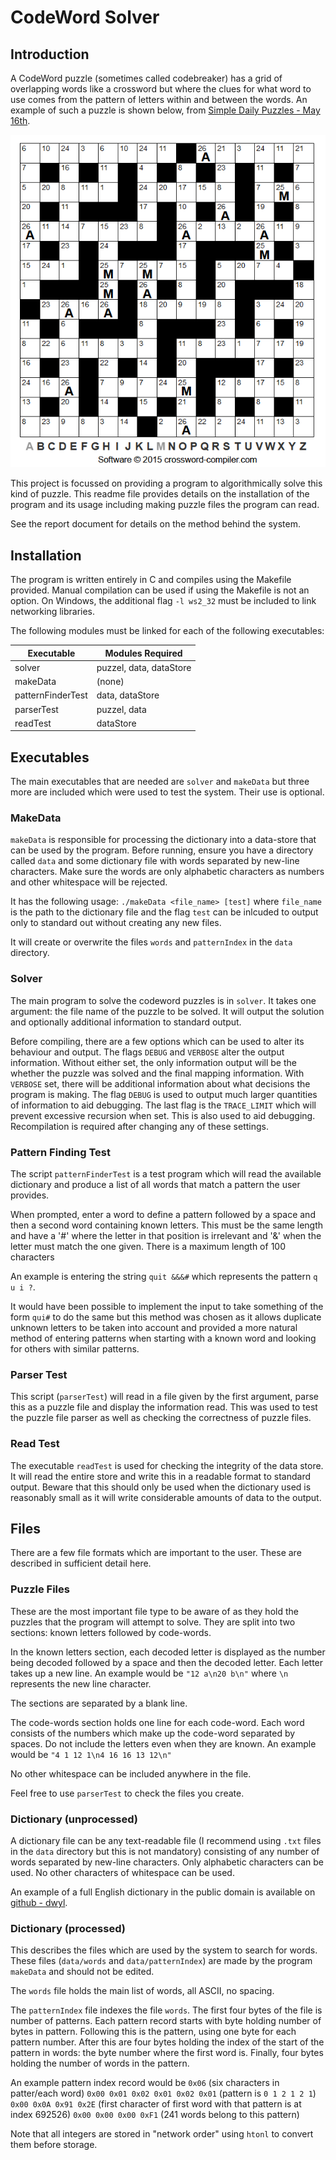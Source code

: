 # CodeWord Solver

## Introduction

A CodeWord puzzle (sometimes called codebreaker) has a grid of overlapping words like a crossword but where the clues for what word to use comes from the pattern of letters within and between the words. An example of such a puzzle is shown below, from [Simple Daily Puzzles - May 16th](https://simplydailypuzzles.com/daily-codeword/).

![Example of a typical codeword puzzle](sample.PNG)

This project is focussed on providing a program to algorithmically solve this kind of puzzle. This readme file provides details on the installation of the program and its usage including making puzzle files the program can read.

See the report document for details on the method behind the system.

## Installation

The program is written entirely in C and compiles using the Makefile provided.
Manual compilation can be used if using the Makefile is not an option. On Windows, the
additional flag `-l ws2_32` must be included to link networking libraries.

The following modules must be linked for each of the following executables:

| Executable | Modules Required |
| --- | --- |
| solver | puzzel, data, dataStore |
| makeData | (none) |
| patternFinderTest | data, dataStore |
| parserTest | puzzel, data |
| readTest | dataStore |

## Executables

The main executables that are needed are `solver` and `makeData` but three more are included which were used to test the system. Their use is optional.

### MakeData

`makeData` is responsible for processing the dictionary into a data-store that can be used by the program. Before running, ensure you have a directory called `data` and some dictionary file with words separated by new-line characters. Make sure the words are only alphabetic characters as numbers and other whitespace will be rejected.

It has the following usage: `./makeData <file_name> [test]` where `file_name` is the path to the dictionary file and the flag `test` can be inlcuded to output only to standard out without creating any new files.

It will create or overwrite the files `words` and `patternIndex` in the `data` directory.

### Solver

The main program to solve the codeword puzzles is in `solver`. It takes one argument: the file name of the puzzle to be solved. It will output the solution and optionally additional information to standard output.

Before compiling, there are a few options which can be used to alter its behaviour and output. The flags `DEBUG` and `VERBOSE` alter the output information. Without either set, the only information output will be the whether the puzzle was solved and the final mapping information. With `VERBOSE` set, there will be additional information about what decisions the program is making. The flag `DEBUG` is used to output much larger quantities of information to aid debugging. The last flag is the `TRACE_LIMIT` which will prevent excessive recursion when set. This is also used to aid debugging. Recompilation is required after changing any of these settings.

### Pattern Finding Test

The script `patternFinderTest` is a test program which will read the available dictionary and produce a list of all words that match a pattern the user provides.

When prompted, enter a word to define a pattern followed by a space and then a second word containing known letters. This must be the same length and have a '#' where the letter in that position is irrelevant and '&' when the letter must match the one given. There is a maximum length of 100 characters

An example is entering the string `quit &&&#` which represents the pattern `q u i ?`.

It would have been possible to implement the input to take something of the form `qui#` to do the same but this method was chosen as it allows duplicate unknown letters to be taken into account and provided a more natural method of entering patterns when starting with a known word and looking for others with similar patterns.

### Parser Test

This script (`parserTest`) will read in a file given by the first argument, parse this as a puzzle file and display the information read. This was used to test the puzzle file parser as well as checking the correctness of puzzle files.

### Read Test

The executable `readTest` is used for checking the integrity of the data store. It will read the entire store and write this in a readable format to standard output. Beware that this should only be used when the dictionary used is reasonably small as it will write considerable amounts of data to the output.

## Files

There are a few file formats which are important to the user. These are described in sufficient detail here.

### Puzzle Files

These are the most important file type to be aware of as they hold the puzzles that the program will attempt to solve. They are split into two sections: known letters followed by code-words.

In the known letters section, each decoded letter is displayed as the number being decoded followed by a space and then the decoded letter. Each letter takes up a new line. An example would be `"12 a\n20 b\n"` where `\n` represents the new line character.

The sections are separated by a blank line.

The code-words section holds one line for each code-word. Each word consists of the numbers which make up the code-word separated by spaces. Do not include the letters even when they are known. An example would be `"4 1 12 1\n4 16 16 13 12\n"`

No other whitespace can be included anywhere in the file.

Feel free to use `parserTest` to check the files you create.

### Dictionary (unprocessed)

A dictionary file can be any text-readable file (I recommend using `.txt` files in the `data` directory but this is not mandatory) consisting of any number of words separated by new-line characters. Only alphabetic characters can be used. No other characters of whitespace can be used.

An example of a full English dictionary in the public domain is available on [github - dwyl](https://github.com/dwyl/english-words/).

### Dictionary (processed)

This describes the files which are used by the system to search for words. These files (`data/words` and `data/patternIndex`) are made by the program `makeData` and should not be edited.

The `words` file holds the main list of words, all ASCII, no spacing.

The `patternIndex` file indexes the file `words`. The first four bytes of the file is number of patterns. Each pattern record starts with byte holding number of bytes in pattern. Following this is the pattern, using one byte for each pattern number. After this are four bytes holding the index of the start of the pattern in words: the byte number where the first word is. Finally, four bytes holding the number of words in the pattern.

An example pattern index record would be `0x06` (six characters in patter/each word) `0x00 0x01 0x02 0x01 0x02 0x01` (pattern is `0 1 2 1 2 1`) `0x00 0x0A 0x91 0x2E` (first character of first word with that pattern is at index 692526) `0x00 0x00 0x00 0xF1` (241 words belong to this pattern)

Note that all integers are stored in "network order" using `htonl` to convert them before storage.


